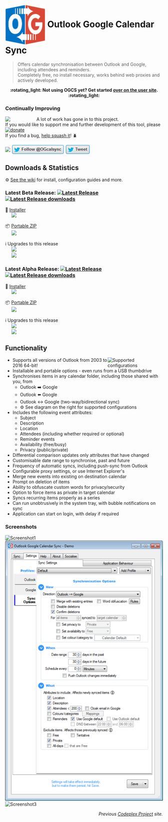 # <img src="https://github.com/phw198/OutlookGoogleCalendarSync/raw/master/docs/images/ogcs128x128.png" valign="middle"> Outlook Google Calendar Sync

> Offers calendar synchronisation between Outlook and Google, including attendees and reminders.  
> Completely free, no install necessary, works behind web proxies and actively developed.

<p align="center"><b>:rotating_light: Not using OGCS yet? Get started <a href="https://phw198.github.io/OutlookGoogleCalendarSync/">over on the user site</a>. :rotating_light:</b></p>

### Continually Improving
<img src="https://campbowiedistrict.com/wp-content/uploads/2016/08/page0-under-construction1.png" v
align="left" width="100px"/> 
A lot of work has gone in to this project.  
If you would like to support me and further development of this tool, please [![donate](https://www.paypalobjects.com/en_GB/i/btn/btn_donate_SM.gif)](https://www.paypal.com/cgi-bin/webscr?cmd=_s-xclick&hosted_button_id=RT46CXQDSSYWJ&item_name=Outlook%20Google%20Calendar%20Sync%20donation.%20For%20splash%20screen%20hiding,%20enter%20your%20Gmail%20address%20in%20comment%20section)  
If you find a bug, [help squash it](https://github.com/phw198/OutlookGoogleCalendarSync/wiki/Reporting-Problems)! :beetle:  


<a href="https://plus.google.com/communities/114412828247015553563"><img src="https://github.com/phw198/OutlookGoogleCalendarSync/raw/master/docs/images/home_google_community.png" align="center"></a> <a href="http://www.twitter.com/OGcalsync"><img src="https://github.com/phw198/OutlookGoogleCalendarSync/raw/master/docs/images/home_twitter_follow.png" align="center"></a> <a href="https://twitter.com/intent/tweet?original_referer=https%3A%2F%2Fabout.twitter.com%2Fresources%2Fbuttons&text=I%20just%20found%20this%20amazing%20free%20tool%20to%20sync%20Outlook%20and%20Google%20calendars&tw_p=tweetbutton&url=http%3A%2F%2Fbit.ly%2FOGcalsync&via=OGcalsync"><img src="https://github.com/phw198/OutlookGoogleCalendarSync/raw/master/docs/images/home_tweet.png" align="center"></a>

## Downloads & Statistics
:gear: [See the wiki](https://github.com/phw198/OutlookGoogleCalendarSync/wiki) for install, configuration guides and more.
### Latest Beta Release: [![Latest Release](https://img.shields.io/github/release/phw198/OutlookGoogleCalendarSync.svg)](https://github.com/phw198/OutlookGoogleCalendarSync/releases/latest) [![Latest Release downloads](https://img.shields.io/github/downloads/phw198/outlookgooglecalendarsync/v2.7.0-beta/total.svg)](https://github.com/phw198/OutlookGoogleCalendarSync/releases/latest)

:floppy_disk: [Installer](https://github.com/phw198/OutlookGoogleCalendarSync/releases/download/v2.7.0-beta/Setup.exe)  
 &nbsp;&nbsp;&nbsp;&nbsp;&nbsp;[![](https://img.shields.io/github/downloads/phw198/outlookgooglecalendarsync/v2.7.0-beta/Setup.exe.svg)](https://github.com/phw198/OutlookGoogleCalendarSync/releases/download/v2.7.0-beta/Setup.exe)
 
:package: [Portable ZIP](https://github.com/phw198/OutlookGoogleCalendarSync/releases/download/v2.7.0-beta/Portable_OGCS_v2.7.0.zip)  
 &nbsp;&nbsp;&nbsp;&nbsp;&nbsp;[![](https://img.shields.io/github/downloads/phw198/outlookgooglecalendarsync/v2.7.0-beta/Portable_OGCS_v2.7.0.zip.svg)](https://github.com/phw198/OutlookGoogleCalendarSync/releases/download/v2.7.0-beta/Portable_OGCS_v2.7.0.zip)

:information_source: Upgrades to this release  
 &nbsp;&nbsp;&nbsp;&nbsp;&nbsp;![](https://img.shields.io/github/downloads/phw198/outlookgooglecalendarsync/v2.7.0-beta/OutlookGoogleCalendarSync-2.7.0-beta-full.nupkg.svg)  
 &nbsp;&nbsp;&nbsp;&nbsp;&nbsp;![](https://img.shields.io/github/downloads/phw198/outlookgooglecalendarsync/v2.7.0-beta/OutlookGoogleCalendarSync-2.7.0-beta-delta.nupkg.svg)

### Latest Alpha Release: [![Latest Release](https://img.shields.io/github/release/phw198/OutlookGoogleCalendarSync/all.svg)](https://github.com/phw198/OutlookGoogleCalendarSync/releases/tag/v2.7.1-alpha) [![Latest Release downloads](https://img.shields.io/github/downloads/phw198/outlookgooglecalendarsync/v2.7.1-alpha/total.svg)](https://github.com/phw198/OutlookGoogleCalendarSync/releases/v2.7.1-alpha)

:floppy_disk: [Installer](https://github.com/phw198/OutlookGoogleCalendarSync/releases/download/v2.7.1-alpha/Setup.exe)  
 &nbsp;&nbsp;&nbsp;&nbsp;&nbsp;[![](https://img.shields.io/github/downloads/phw198/outlookgooglecalendarsync/v2.7.1-alpha/Setup.exe.svg)](https://github.com/phw198/OutlookGoogleCalendarSync/releases/download/v2.7.1-alpha/Setup.exe)
 
:package: [Portable ZIP](https://github.com/phw198/OutlookGoogleCalendarSync/releases/download/v2.7.1-alpha/Portable_OGCS_v2.7.1.zip)  
 &nbsp;&nbsp;&nbsp;&nbsp;&nbsp;[![](https://img.shields.io/github/downloads/phw198/outlookgooglecalendarsync/v2.7.1-alpha/Portable_OGCS_v2.7.1.zip.svg)](https://github.com/phw198/OutlookGoogleCalendarSync/releases/download/v2.7.1-alpha/Portable_OGCS_v2.7.1.zip)

:information_source: Upgrades to this release  
 &nbsp;&nbsp;&nbsp;&nbsp;&nbsp;![](https://img.shields.io/github/downloads/phw198/outlookgooglecalendarsync/v2.7.1-alpha/OutlookGoogleCalendarSync-2.7.1-alpha-full.nupkg.svg)  
 &nbsp;&nbsp;&nbsp;&nbsp;&nbsp;![](https://img.shields.io/github/downloads/phw198/outlookgooglecalendarsync/v2.7.1-alpha/OutlookGoogleCalendarSync-2.7.1-alpha-delta.nupkg.svg)

## Functionality
<img align="right" width="35%" src="https://github.com/phw198/OutlookGoogleCalendarSync/raw/master/docs/images/supported_sync_configs.png" alt="Supported configurations"/>

- Supports all versions of Outlook from 2003 to 2016 64-bit!
- Installable and portable options - even runs from a USB thumbdrive
- Synchronises items in any calendar folder, including those shared with you, from
   - Outlook :arrow_right: Google
   - Outlook :arrow_left: Google
   - Outlook :left_right_arrow: Google (two-way/bidirectional sync)
   - :gear: See diagram on the right for supported configurations
- Includes the following event attributes:
   - Subject
   - Description
   - Location
   - Attendees (including whether required or optional)
   - Reminder events
   - Availability (free/busy)
   - Privacy (public/private)
- Differential comparison updates only attributes that have changed
- Customisable date range to synchronise, past and future
- Frequency of automatic syncs, including push-sync from Outlook
- Configurable proxy settings, or use Internet Explorer's
- Merge new events into existing on destination calendar
- Prompt on deletion of items
- Ability to obfuscate custom words for privacy/security
- Option to force items as private in target calendar
- Syncs recurring items properly as a series
- Can run unobtrusively in the system tray, with bubble notifications on sync
- Application can start on login, with delay if required

### Screenshots
![Screenshot1](https://github.com/phw198/OutlookGoogleCalendarSync/raw/master/docs/images/home_screen1.png)
![Screenshot2](https://github.com/phw198/OutlookGoogleCalendarSync/raw/master/docs/images/home_screen2.png)
![Screenshot3](https://github.com/phw198/OutlookGoogleCalendarSync/raw/master/docs/images/home_screen3.png)

<p align="right"><i>Previous <a href="https://outlookgooglecalendarsync.codeplex.com" target="_blank">Codeplex Project</a> site.</i></p>
